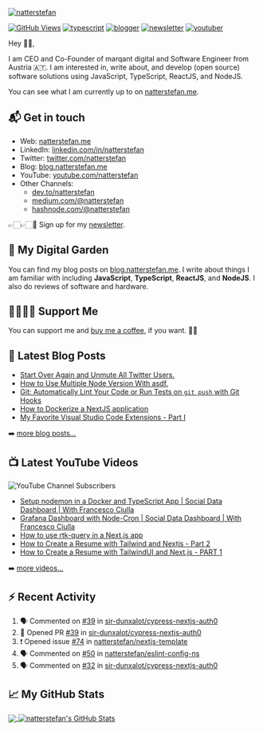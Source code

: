 [![natterstefan](https://res.cloudinary.com/dgqdvqyz3/image/upload/v1613901740/natterstefan/natterstefan-CI-1500x500.png)][1]

[![GitHub Views](https://komarev.com/ghpvc/?username=natterstefan&color=FAC151)][1]
[![typescript](https://img.shields.io/badge/TypeScript-Fan-FAC151.svg?logo=typescript&logoWidth=20)](https://github.com/natterstefan)
[![blogger](https://img.shields.io/badge/Blogger-Follow%20Me-FAC151.svg?logo=hashnode&logoWidth=20)][4]
[![newsletter](https://img.shields.io/badge/Newsletter-subscribe-%23FAC151.svg?logo=gmail&logoWidth=20)][5]
[![youtuber](https://img.shields.io/badge/YouTuber-Follow%20Me-FAC151.svg?logo=youtube&logoWidth=20)][11]

Hey 👋🏻,

I am CEO and Co-Founder of marqant digital and Software Engineer from Austria
🇦🇹. I am interested in, write about, and develop (open source) software solutions
using JavaScript, TypeScript, ReactJS, and NodeJS.

You can see what I am currently up to on [natterstefan.me][1].

## 📬 Get in touch

- Web: [natterstefan.me][1]
- LinkedIn: [linkedin.com/in/natterstefan][2]
- Twitter: [twitter.com/natterstefan][3]
- Blog: [blog.natterstefan.me][4]
- YouTube: [youtube.com/natterstefan][11]
- Other Channels:
  - [dev.to/natterstefan][10]
  - [medium.com/@natterstefan][6]
  - [hashnode.com/@natterstefan][7]

👉🏻👉🏻📧 Sign up for my [newsletter][5].

## 🌳 My Digital Garden

You can find my blog posts on [blog.natterstefan.me][4]. I write about things I
am familiar with including **JavaScript**, **TypeScript**, **ReactJS**, and
**NodeJS**. I also do reviews of software and hardware.

## 🤜🏻🤛🏻 Support Me

You can support me and [buy me a coffee][8], if you want. 🙏🏻

## 📕 Latest Blog Posts

<!-- BLOG-POST-LIST:START -->
- [Start Over Again and Unmute All Twitter Users.](https://blog.natterstefan.me/start-over-again-and-unmute-all-twitter-users)
- [How to Use Multiple Node Version With asdf.](https://blog.natterstefan.me/how-to-use-multiple-node-version-with-asdf)
- [Git: Automatically Lint Your Code or Run Tests on `git push` with Git Hooks](https://blog.natterstefan.me/git-automatically-lint-your-code-or-run-tests-on-git-push-with-git-hooks)
- [How to Dockerize a NextJS application](https://blog.natterstefan.me/how-to-dockerize-a-nextjs-application)
- [My Favorite Visual Studio Code Extensions - Part I](https://blog.natterstefan.me/my-favorite-visual-studio-code-extensions-part-i)
<!-- BLOG-POST-LIST:END -->

➡️ [more blog posts...](https://blog.natterstefan.me)

## 📺 Latest YouTube Videos

![YouTube Channel Subscribers](https://img.shields.io/youtube/channel/subscribers/UCaKtbjfNtWRulKg6VlYd8kw?label=YouTube%20Subscribers&style=social)

<!-- YOUTUBE-VIDEOS-LIST:START -->
- [Setup nodemon in a Docker and TypeScript App | Social Data Dashboard | With Francesco Ciulla](https://www.youtube.com/watch?v=Fw5-8OJ6Qy8)
- [Grafana Dashboard with Node-Cron | Social Data Dashboard | With Francesco Ciulla](https://www.youtube.com/watch?v=ESXUT9dGM60)
- [How to use rtk-query in a Next.js app](https://www.youtube.com/watch?v=GRhnLRbRCvM)
- [How to Create a Resume with Tailwind and Nextjs - Part 2](https://www.youtube.com/watch?v=pRXjx1UmYyU)
- [How to Create a Resume with TailwindUI and Next.js - PART 1](https://www.youtube.com/watch?v=YA1hzqfv2i8)
<!-- YOUTUBE-VIDEOS-LIST:END -->

➡️ [more videos...](https://youtube.com/natterstefan)

## :zap: Recent Activity

<!--START_SECTION:activity-->
1. 🗣 Commented on [#39](https://github.com/sir-dunxalot/cypress-nextjs-auth0/issues/39) in [sir-dunxalot/cypress-nextjs-auth0](https://github.com/sir-dunxalot/cypress-nextjs-auth0)
2. 💪 Opened PR [#39](https://github.com/sir-dunxalot/cypress-nextjs-auth0/pull/39) in [sir-dunxalot/cypress-nextjs-auth0](https://github.com/sir-dunxalot/cypress-nextjs-auth0)
3. ❗️ Opened issue [#74](https://github.com/natterstefan/nextjs-template/issues/74) in [natterstefan/nextjs-template](https://github.com/natterstefan/nextjs-template)
4. 🗣 Commented on [#50](https://github.com/natterstefan/eslint-config-ns/issues/50) in [natterstefan/eslint-config-ns](https://github.com/natterstefan/eslint-config-ns)
5. 🗣 Commented on [#32](https://github.com/sir-dunxalot/cypress-nextjs-auth0/issues/32) in [sir-dunxalot/cypress-nextjs-auth0](https://github.com/sir-dunxalot/cypress-nextjs-auth0)
<!--END_SECTION:activity-->

## &#x1f4c8; My GitHub Stats

<a href="https://github.com/natterstefan/natterstefan">
  <img align="center" src="https://github-readme-stats.vercel.app/api/top-langs/?username=natterstefan&hide=java,html&title_color=000000&text_color=000000" />
</a>

<a href="https://github.com/natterstefan/natterstefan">
  <img align="center" src="https://github-readme-stats.vercel.app/api?username=natterstefan&show_icons=true&line_height=27&count_private=true&title_color=000000&text_color=000000&icon_color=FAC051" alt="natterstefan's GitHub Stats" />
</a>

[1]:
  https://natterstefan.me/?utm_source=github.com&utm_medium=gh-profile-natterstefan&utm_campaign=natterstefan
[2]: https://www.linkedin.com/in/natterstefan
[3]: https://twitter.com/intent/follow?screen_name=natterstefan
[4]: https://blog.natterstefan.me
[5]:
  https://newsletter.natterstefan.me?utm_source=github.com&utm_medium=gh-profile-natterstefan&utm_campaign=natterstefan
[6]: https://medium.com/@natterstefan
[7]: https://hashnode.com/@natterstefan
[8]: https://nttr.st/2QoQhEb
[9]: https://nttr.st/2YEatXb
[10]: https://dev.to/natterstefan
[11]: fhttps://www.youtube.com/natterstefan?sub_confirmation=1
